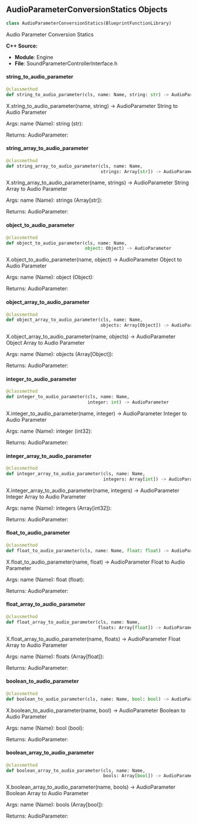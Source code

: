 ## AudioParameterConversionStatics Objects

```python
class AudioParameterConversionStatics(BlueprintFunctionLibrary)
```

Audio Parameter Conversion Statics

**C++ Source:**

- **Module**: Engine
- **File**: SoundParameterControllerInterface.h

<a id="unreal.AudioParameterConversionStatics.string_to_audio_parameter"></a>

#### string_to_audio_parameter

```python
@classmethod
def string_to_audio_parameter(cls, name: Name, string: str) -> AudioParameter
```

X.string_to_audio_parameter(name, string) -> AudioParameter
String to Audio Parameter

Args:
    name (Name): 
    string (str): 

Returns:
    AudioParameter:

<a id="unreal.AudioParameterConversionStatics.string_array_to_audio_parameter"></a>

#### string_array_to_audio_parameter

```python
@classmethod
def string_array_to_audio_parameter(cls, name: Name,
                                    strings: Array[str]) -> AudioParameter
```

X.string_array_to_audio_parameter(name, strings) -> AudioParameter
String Array to Audio Parameter

Args:
    name (Name): 
    strings (Array[str]): 

Returns:
    AudioParameter:

<a id="unreal.AudioParameterConversionStatics.object_to_audio_parameter"></a>

#### object_to_audio_parameter

```python
@classmethod
def object_to_audio_parameter(cls, name: Name,
                              object: Object) -> AudioParameter
```

X.object_to_audio_parameter(name, object) -> AudioParameter
Object to Audio Parameter

Args:
    name (Name): 
    object (Object): 

Returns:
    AudioParameter:

<a id="unreal.AudioParameterConversionStatics.object_array_to_audio_parameter"></a>

#### object_array_to_audio_parameter

```python
@classmethod
def object_array_to_audio_parameter(cls, name: Name,
                                    objects: Array[Object]) -> AudioParameter
```

X.object_array_to_audio_parameter(name, objects) -> AudioParameter
Object Array to Audio Parameter

Args:
    name (Name): 
    objects (Array[Object]): 

Returns:
    AudioParameter:

<a id="unreal.AudioParameterConversionStatics.integer_to_audio_parameter"></a>

#### integer_to_audio_parameter

```python
@classmethod
def integer_to_audio_parameter(cls, name: Name,
                               integer: int) -> AudioParameter
```

X.integer_to_audio_parameter(name, integer) -> AudioParameter
Integer to Audio Parameter

Args:
    name (Name): 
    integer (int32): 

Returns:
    AudioParameter:

<a id="unreal.AudioParameterConversionStatics.integer_array_to_audio_parameter"></a>

#### integer_array_to_audio_parameter

```python
@classmethod
def integer_array_to_audio_parameter(cls, name: Name,
                                     integers: Array[int]) -> AudioParameter
```

X.integer_array_to_audio_parameter(name, integers) -> AudioParameter
Integer Array to Audio Parameter

Args:
    name (Name): 
    integers (Array[int32]): 

Returns:
    AudioParameter:

<a id="unreal.AudioParameterConversionStatics.float_to_audio_parameter"></a>

#### float_to_audio_parameter

```python
@classmethod
def float_to_audio_parameter(cls, name: Name, float: float) -> AudioParameter
```

X.float_to_audio_parameter(name, float) -> AudioParameter
Float to Audio Parameter

Args:
    name (Name): 
    float (float): 

Returns:
    AudioParameter:

<a id="unreal.AudioParameterConversionStatics.float_array_to_audio_parameter"></a>

#### float_array_to_audio_parameter

```python
@classmethod
def float_array_to_audio_parameter(cls, name: Name,
                                   floats: Array[float]) -> AudioParameter
```

X.float_array_to_audio_parameter(name, floats) -> AudioParameter
Float Array to Audio Parameter

Args:
    name (Name): 
    floats (Array[float]): 

Returns:
    AudioParameter:

<a id="unreal.AudioParameterConversionStatics.boolean_to_audio_parameter"></a>

#### boolean_to_audio_parameter

```python
@classmethod
def boolean_to_audio_parameter(cls, name: Name, bool: bool) -> AudioParameter
```

X.boolean_to_audio_parameter(name, bool) -> AudioParameter
Boolean to Audio Parameter

Args:
    name (Name): 
    bool (bool): 

Returns:
    AudioParameter:

<a id="unreal.AudioParameterConversionStatics.boolean_array_to_audio_parameter"></a>

#### boolean_array_to_audio_parameter

```python
@classmethod
def boolean_array_to_audio_parameter(cls, name: Name,
                                     bools: Array[bool]) -> AudioParameter
```

X.boolean_array_to_audio_parameter(name, bools) -> AudioParameter
Boolean Array to Audio Parameter

Args:
    name (Name): 
    bools (Array[bool]): 

Returns:
    AudioParameter:

<a id="unreal.BlockingVolume"></a>